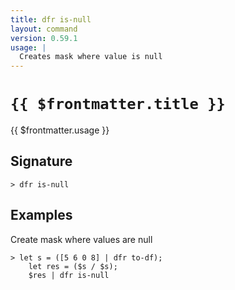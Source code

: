 ```yaml
---
title: dfr is-null
layout: command
version: 0.59.1
usage: |
  Creates mask where value is null
---
```


# `{{ $frontmatter.title }}`

<div style='white-space: pre-wrap;'>{{ $frontmatter.usage }}</div>

## Signature

`> dfr is-null `

## Examples

Create mask where values are null

```shell
> let s = ([5 6 0 8] | dfr to-df);
    let res = ($s / $s);
    $res | dfr is-null
```
